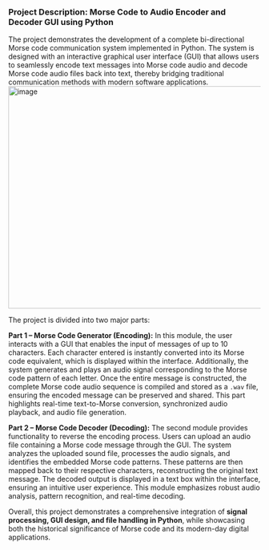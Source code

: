 ### **Project Description: Morse Code to Audio Encoder and Decoder GUI using Python**

The project demonstrates the development of a complete bi-directional Morse code communication system implemented in Python. The system is designed with an interactive graphical user interface (GUI) that allows users to seamlessly encode text messages into Morse code audio and decode Morse code audio files back into text, thereby bridging traditional communication methods with modern software applications.
<img width="943" height="443" alt="image" src="https://github.com/user-attachments/assets/62976c89-876f-4229-901b-f402c3799da8" />

The project is divided into two major parts:

**Part 1 – Morse Code Generator (Encoding):**
In this module, the user interacts with a GUI that enables the input of messages of up to 10 characters. Each character entered is instantly converted into its Morse code equivalent, which is displayed within the interface. Additionally, the system generates and plays an audio signal corresponding to the Morse code pattern of each letter. Once the entire message is constructed, the complete Morse code audio sequence is compiled and stored as a `.wav` file, ensuring the encoded message can be preserved and shared. This part highlights real-time text-to-Morse conversion, synchronized audio playback, and audio file generation.

**Part 2 – Morse Code Decoder (Decoding):**
The second module provides functionality to reverse the encoding process. Users can upload an audio file containing a Morse code message through the GUI. The system analyzes the uploaded sound file, processes the audio signals, and identifies the embedded Morse code patterns. These patterns are then mapped back to their respective characters, reconstructing the original text message. The decoded output is displayed in a text box within the interface, ensuring an intuitive user experience. This module emphasizes robust audio analysis, pattern recognition, and real-time decoding.

Overall, this project demonstrates a comprehensive integration of **signal processing, GUI design, and file handling in Python**, while showcasing both the historical significance of Morse code and its modern-day digital applications.
